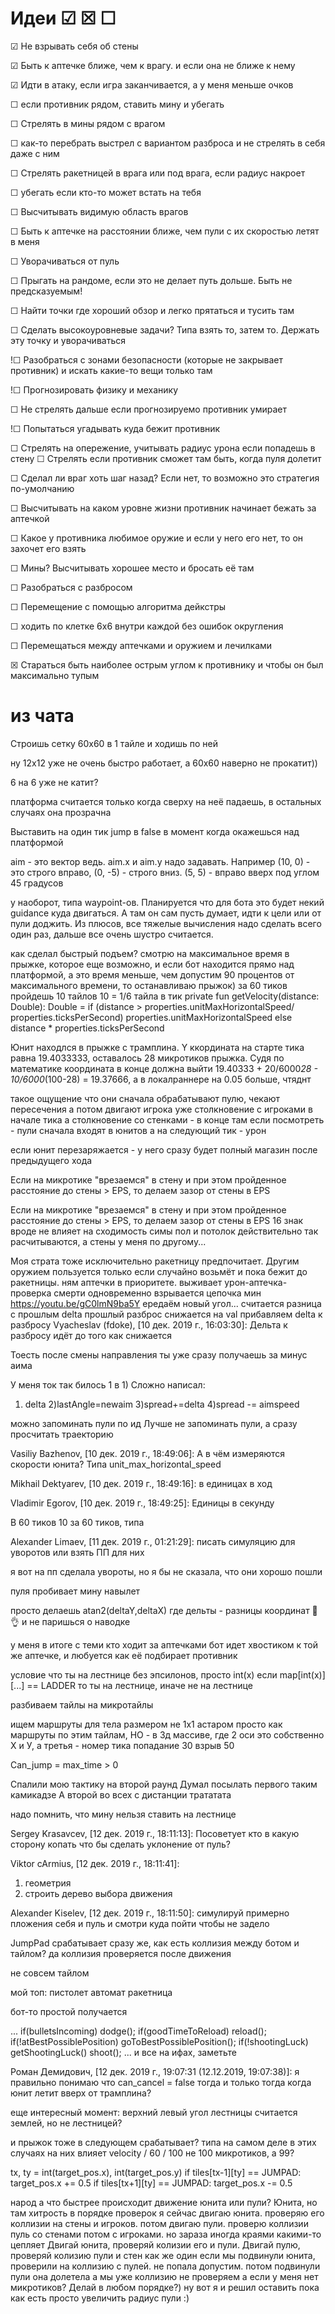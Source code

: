 # Идеи ☑ ☒ ☐

☑ Не взрывать себя об стены

☑ Быть к аптечке ближе, чем к врагу. и если она не ближе к нему

☑ Идти в атаку, если игра заканчивается, а у меня меньше очков

☐ если противник рядом, ставить мину и убегать

☐ Стрелять в мины рядом с врагом

☐ как-то перебрать выстрел с вариантом разброса и не стрелять в себя даже с ним

☐ Стрелять ракетницей в врага или под врага, если радиус накроет

☐ убегать если кто-то может встать на тебя

☐ Высчитывать видимую область врагов

☐ Быть к аптечке на расстоянии ближе, чем пули с их скоростью летят в меня

☐ Уворачиваться от пуль

☐ Прыгать на рандоме, если это не делает путь дольше. Быть не предсказуемым!

☐ Найти точки где хороший обзор и легко прятаться и тусить там

☐ Сделать высокоуровневые задачи? Типа взять то, затем то. Держать эту точку и уворачиваться

!☐ Разобраться с зонами безопасности (которые не закрывает противник) и искать какие-то вещи только там
  
!☐ Прогнозировать физику и механику

  ☐ Не стрелять дальше если прогнозируемо противник умирает

!☐ Попытаться угадывать куда бежит противник

  ☐ Стрелять на опережение, учитывать радиус урона если попадешь в стену
  ☐ Стрелять если противник сможет там быть, когда пуля долетит

  ☐ Сделал ли враг хоть шаг назад? Если нет, то возможно это стратегия по-умолчанию

  ☐ Высчитывать на каком уровне жизни противник начинает бежать за аптечкой
    
  ☐ Какое у противника любимое оружие и если у него его нет, то он захочет его взять

☐ Мины? Высчитывать хорошее место и бросать её там

☐ Разобраться с разбросом

☐ Перемещение с помощью алгоритма дейкстры
  
  ☐ ходить по клетке 6x6 внутри каждой без ошибок округления  

  ☐ Перемещаться между аптечками и оружием и лечилками

☒ Стараться быть наиболее острым углом к противнику и чтобы он был максимально тупым

# из чата

 Строишь сетку 60х60 в 1 тайле и ходишь по ней

ну 12х12 уже не очень быстро работает, а 60х60 наверно не прокатит))

6 на 6 уже не катит?

платформа считается только когда сверху на неё падаешь, в остальных случаях она прозрачна

Выставить на один тик jump в false  в момент когда окажешься над платформой

aim - это вектор ведь. aim.x и aim.y надо задавать. Например (10, 0) - это строго вправо, (0, -5) - строго вниз. (5, 5) - вправо вверх под углом 45 градусов

у наоборот, типа waypoint-ов. Планируется что для бота это будет некий guidance куда двигаться. А там он сам пусть думает, идти к цели или от пули доджить. Из плюсов, все тяжелые вычисления надо сделать всего один раз, дальше все очень шустро считается.

как сделал быстрый подъем? 
смотрю на максимальное время в прыжке, которое еще возможно, и если бот находится прямо над платформой, а это время меньше, чем допустим 90 процентов от максимального времени, то останавливаю прыжок)
за 60 тиков пройдешь 10 тайлов
10 = 1/6 тайла в тик
private fun getVelocity(distance: Double): Double =
            if (distance > properties.unitMaxHorizontalSpeed/ properties.ticksPerSecond) properties.unitMaxHorizontalSpeed
            else distance * properties.ticksPerSecond
            
Юнит находлся в прыжке с трамплина. Y ккордината на старте тика равна 19.4033333, оставалось 28 микротиков прыжка. 
Судя по математике координата в конце должна выйти 19.40333 + 20/6000*28 - 10/6000*(100-28) = 19.37666, а в локалраннере на 0.05 больше, чтяднт

такое ощущение что они сначала обрабатывают пулю, чекают пересечения
а потом двигают игрока уже
столкновение с игроками в начале тика
а столкновение со стенками - в конце
там если посмотреть - пули сначала входят в юнитов а на следующий тик - урон

если юнит перезаряжается - у него сразу будет полный магазин после предыдущего хода

Если на микротике "врезаемся" в стену и при этом пройденное расстояние до стены >  EPS, то делаем зазор от стены в EPS

Если на микротике "врезаемся" в стену и при этом пройденное расстояние до стены >  EPS, то делаем зазор от стены в EPS
16 знак вроде не влияет на сходимость симы
пол и потолок действительно так расчитываются, а стены у меня по другому...

Моя страта тоже исключительно ракетницу предпочитает. Другим оружием пользуется только если случайно возьмёт и пока бежит до ракетницы.
ням аптечки в приоритете. выживает
урон-аптечка-проверка смерти
одновременно взрывается цепочка мин
https://youtu.be/gC0lmN9ba5Y
ередаём новый угол...
считается разница с прошлым delta
прошлый разброс снижается на val
прибавляем delta к разбросу
Vyacheslav (fdoke), [10 дек. 2019 г., 16:03:30]:
Дельта к разбросу идёт до того как снижается

Тоесть после смены направления ты уже сразу получаешь за минус аима

У меня ток так билось 1 в 1)
Сложно написал:
1) delta
2)lastAngle=newaim
3)spread+=delta
4)spread -= aimspeed

можно запоминать пули по ид
Лучше не запоминать пули, а сразу просчитать траекторию

Vasiliy Bazhenov, [10 дек. 2019 г., 18:49:06]:
А в чём измеряются скорости юнита? Типа unit_max_horizontal_speed

Mikhail Dektyarev, [10 дек. 2019 г., 18:49:16]:
в единицах в ход

Vladimir Egorov, [10 дек. 2019 г., 18:49:25]:
Единицы в секунду

В 60 тиков
10 за 60 тиков, типа

Alexander Limaev, [11 дек. 2019 г., 01:21:29]:
писать симуляцию для уворотов или взять ПП для них

я вот на пп сделала увороты, но я бы не сказала, что они хорошо пошли

пуля пробивает мину навылет

просто делаешь atan2(deltaY,deltaX) где дельты - разницы координат 🌚👌 и не паришься о наводке

у меня в итоге с теми кто ходит за аптечками бот идет хвостиком к той же аптечке, и любуется как её подбирает противник

условие что ты на лестнице без эпсилонов, просто int(x)
если map[int(x)][...] == LADDER то ты на лестнице, иначе не на лестнице

разбиваем тайлы на микротайлы

ищем маршруты для тела размером не 1х1 астаром просто как маршруты по этим тайлам, НО - в 3д массиве, где 2 оси это собственно Х и У, а третья - номер тика
попадание 30 взрыв 50

Can_jump = max_time > 0

Спалили мою тактику на второй раунд
Думал посылать первого таким камикадзе
А второй во всех с дистанции трататата

надо помнить, что мину нельзя ставить на лестнице

Sergey Krasavcev, [12 дек. 2019 г., 18:11:13]:
Посоветует кто в какую сторону копать что бы сделать уклонение от пуль?

Viktor cArmius, [12 дек. 2019 г., 18:11:41]:
1) геометрия
2) строить дерево выбора движения

Alexander Kiselev, [12 дек. 2019 г., 18:11:50]:
симулируй примерно пложения себя и пуль и смотри куда пойти чтобы не задело

JumpPad срабатывает сразу же, как есть коллизия между ботом и тайлом?
да
коллизия проверяется после движения

не совсем тайлом

мой топ:
пистолет
автомат
ракетница

бот-то простой получается


...
if(bulletsIncoming) 
  dodge();
if(goodTimeToReload) 
  reload();
if(!atBestPossiblePosition)
  goToBestPossiblePosition();
if(!shootingLuck)
  getShootingLuck()
shoot();
...
и все на ифах, заметьте

Роман Демидович, [12 дек. 2019 г., 19:07:31 (12.12.2019, 19:07:38)]:
я правильно понимаю что can_cancel = false тогда и только тогда когда юнит летит вверх от трамплина?

еще интересный момент: верхний левый угол лестницы считается землей, но не лестницей?

и прыжок тоже в следующем срабатывает? типа на самом деле в этих случаях на них влияет velocity / 60 / 100 не 100 микротиков, а 99?

tx, ty = int(target_pos.x), int(target_pos.y)
if tiles[tx-1][ty] == JUMPAD:
    target_pos.x += 0.5
if tiles[tx+1][ty] == JUMPAD:
    target_pos.x -= 0.5

народ а что быстрее происходит движение юнита или пули?
Юнита, но там хитрость в порядке проверок
я сейчас двигаю юнита. проверяю его коллизии на стены и игроков. потом двигаю пули. проверю коллизии пуль со стенами потом с игроками. но зараза иногда краями какими-то цепляет
Двигай юнита, проверяй колизии его и пули. Двигай пулю, проверяй колизию пули и стен
как же один если мы подвинули юнита, проверили на коллизию с пулей. не попала допустим. потом подвинули пули она долетела а мы уже коллизию не проверяем
а если у меня нет микротиков?
Делай в любом порядке?)
ну вот я и решил оставить пока как есть просто увеличить радиус пули :)